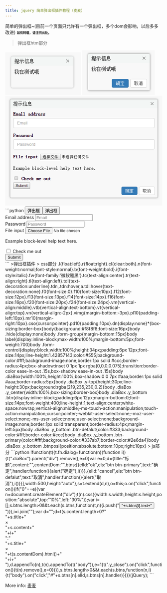 ```yaml
---
title: jquery 简单弹出框插件教程（麦麦）
---
```

简单的弹出框~(目前一个页面只允许有一个弹出框，多个dom会影响，以后多多改进)
<font size=1>**如有转载，请注明出处。**</font>
><i class="icon-cloud"></i>弹出框htm部分
<img src="https://github.com/maimai123/maimai123.github.io/blob/master/img/5.png?raw=true" />
<img src="https://github.com/maimai123/maimai123.github.io/blob/master/img/65.png?raw=true" />
<img src="https://github.com/maimai123/maimai123.github.io/blob/master/img/36.png?raw=true" />
 ```python
 <!DOCTYPE html>
 <html lang="en">
 <head>
   <meta charset="UTF-8">
   <title>dialog弹出框</title>
   <link rel="stylesheet" href="../build/css/a.css"/>
   <script src="http://www.lanrenzhijia.com/ajaxjs/jquery.min.js"></script>
   <script type="text/javascript" src="../build/js/a.js"></script>

 </head>
 <body>
   <button id="btn">弹出框</button><button id="btn1">弹出框</button>
   <form id="formAdd" class="hide">
     <div class="form-group">
       <label for="exampleInputEmail1">Email address</label>
       <input type="email" class="form-control" id="exampleInputEmail1" placeholder="Email">
     </div>
     <div class="form-group">
       <label for="exampleInputPassword1">Password</label>
       <input type="password" class="form-control" id="exampleInputPassword1" placeholder="Password">
     </div>
     <div class="form-group">
       <label for="exampleInputFile">File input</label>
       <input type="file" id="exampleInputFile">
       <p class="help-block">Example block-level help text here.</p>
     </div>
     <div class="checkbox">
       <label>
         <input type="checkbox"> Check me out
       </label>
     </div>
     <button type="submit" class="btn btn-default">Submit</button>
   </form>
   <script type="text/javascript">
     $(document).ready(function(){
       $("#btn").dialog({
         width :500,
         // height:120,
         title : "提示信息",
         //content :"我在测试哦",
         contentDom :"#formAdd"
       });
     });
   </script>
 </body>
 </html>
```
<!--more-->
><i class="icon-cloud"></i>弹出框插件
> css部分
.l{float:left}.r{float:right}.cl{clear:both}.n{font-weight:normal;font-style:normal}.b{font-weight:bold}.i{font-style:italic}.fw{font-family:'微软雅黑'}.tc{text-align:center}.tr{text-align:right}.tl{text-align:left}.tdl{text-decoration:underline}.tdn,.tdn:hover,a.tdl:hover{text-decoration:none}.f0{font-size:0}.f10{font-size:10px}.f12{font-size:12px}.f13{font-size:13px}.f14{font-size:14px}.f16{font-size:16px}.f20{font-size:20px}.f24{font-size:24px}.vm{vertical-align:middle}.vtb{vertical-align:text-bottom}.vt{vertical-align:top}.vn{vertical-align:-2px}.vimg{margin-bottom:-3px}.pl10{padding-left:10px}.mr10{margin-right:10px}.cso{cursor:pointer}.pd10{padding:10px}.dn{display:none}*{box-sizing:border-box}body{background:#f8f8f8;font-size:16px}body .hide{display:none}body .form-group{margin-bottom:15px}body label{display:inline-block;max-width:100%;margin-bottom:5px;font-weight:700}body .form-control{display:block;width:100%;height:34px;padding:6px 12px;font-size:14px;line-height:1.42857143;color:#555;background-color:#fff;background-image:none;border:1px solid #ccc;border-radius:4px;box-shadow:inset 0 1px 1px rgba(0,0,0,0.075);transition:border-color ease-in-out .15s,box-shadow ease-in-out .15s}body .diaBox{width:100%;height:100%;box-shadow:0 0 7px #aaa;border:1px solid #aaa;border-radius:5px}body .diaBox .y-top{height:30px;line-height:30px;background:rgba(219,235,230,0.2)}body .diaBox .y_center{width:100%;box-sizing:border-box}body .diaBox .y_bottom .btn{display:inline-block;padding:6px 12px;margin-bottom:0;font-size:14px;font-weight:400;line-height:1;text-align:center;white-space:nowrap;vertical-align:middle;-ms-touch-action:manipulation;touch-action:manipulation;cursor:pointer;-webkit-user-select:none;-moz-user-select:none;-ms-user-select:none;user-select:none;background-image:none;border:1px solid transparent;border-radius:4px;margin-left:5px}body .diaBox .y_bottom .btn-defalut{color:#333;background-color:#fff;border-color:#ccc}body .diaBox .y_bottom .btn-primary{color:#fff;background-color:#337ab7;border-color:#2e6da4}body .diaBox .y_bottom .btnposi{position:absolute;bottom:10px;right:10px}
> js部分
 ```python
!function(t){t.fn.dialog=function(n){function i(){t(".diaBox").parent("div").remove(),e=0}var e=0,d={title:"标题",content:"",contentDom:"",btns:[{elId:"ok",els:"btn btn-primary",text:"确定",handler:function(){alert("确定"),i()}},{elId:"cancel",els:"btn btn-defalut",text:"取消",handler:function(){alert("取消"),i()}}],width:500,height:"auto"},s=t.extend(d,n),o=this;o.on("click",function(){if("0"==e){var n=document.createElement("div");t(n).css({width:s.width,height:s.height,position:"absolute",top:"10%",left:"30%"});var i=[];s.btns.length>0&&t.each(s.btns,function(t,n){i.push("<button id='"+s.btns[t].elId+"' class='"+s.btns[t].els+"'>"+s.btns[t].text+"</button>")}),i=i.join("");var d="";d=t(s.content.length>0?"<div class='diaBox'><div class='y-top'><div class='l pl10'>"+s.title+"</div><div class='r mr10 y_close cso'> × </div></div><div class='pd10 y_center'>"+s.content+"</div><div class='pd10 y_bottom'><div class='r btnposi'>"+i+"</div></div></div>":"<div class='diaBox'><div class='y-top'><div class='l pl10'>"+s.title+"</div><div class='r mr10 y_close cso'> × </div></div><div class='pd10 y_center'>"+t(s.contentDom).html()+"</div><div class='pd10 y_bottom'><div class='r btnposi'>"+i+"</div></div></div>"),d.appendTo(n),t(n).appendTo(t("body")),e=1}t(".y_close").on("click",function(){t(n).remove(),e=0})}),s.btns.length>0&&t.each(s.btns,function(n,i){t("body").on("click","#"+s.btns[n].elId,s.btns[n].handler)})}}(jQuery);
  ```



More info: [麦麦](maimai123.github.io)
